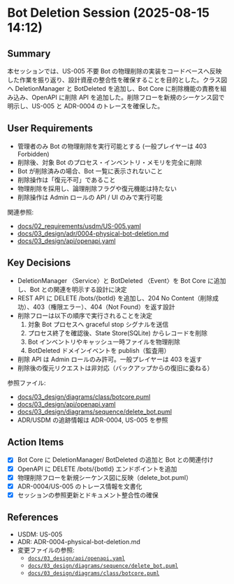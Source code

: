 # Bot Deletion Session (2025-08-15 14:12)

## Summary
本セッションでは、US-005 不要 Bot の物理削除の実装をコードベースへ反映した作業を振り返り、設計資産の整合性を確保することを目的とした。クラス図へ DeletionManager と BotDeleted を追加し、Bot Core に削除機能の責務を組み込み、OpenAPI に削除 API を追加した。削除フローを新規のシーケンス図で明示し、US-005 と ADR-0004 のトレースを確保した。

## User Requirements
- 管理者のみ Bot の物理削除を実行可能とする (一般プレイヤーは 403 Forbidden)
- 削除後、対象 Bot のプロセス・インベントリ・メモリを完全に削除
- Bot が削除済みの場合、Bot 一覧に表示されないこと
- 削除操作は「復元不可」であること
- 物理削除を採用し、論理削除フラグや復元機能は持たない
- 削除操作は Admin ロールの API / UI のみで実行可能

関連参照:
- [docs/02_requirements/usdm/US-005.yaml](docs/02_requirements/usdm/US-005.yaml:1) 
- [docs/03_design/adr/0004-physical-bot-deletion.md](docs/03_design/adr/0004-physical-bot-deletion.md:1)
- [docs/03_design/api/openapi.yaml](docs/03_design/api/openapi.yaml:1)

## Key Decisions
- DeletionManager 〈Service〉と BotDeleted 〈Event〉を Bot Core に追加し、Bot との関連を明示する設計に決定
- REST API に DELETE /bots/{botId} を追加し、204 No Content（削除成功）、403（権限エラー）、404（Not Found）を返す設計
- 削除フローは以下の順序で実行されることを決定
  1) 対象 Bot プロセスへ graceful stop シグナルを送信
  2) プロセス終了を確認後、State Store(SQLite) からレコードを削除
  3) Bot インベントリやキャッシュ一時ファイルを物理削除
  4) BotDeleted ドメインイベントを publish（監査用）
- 削除 API は Admin ロールのみ許可。一般プレイヤーは 403 を返す
- 削除後の復元リクエストは非対応（バックアップからの復旧に委ねる）

参照ファイル:
- [docs/03_design/diagrams/class/botcore.puml](docs/03_design/diagrams/class/botcore.puml:1)
- [docs/03_design/api/openapi.yaml](docs/03_design/api/openapi.yaml:1)
- [docs/03_design/diagrams/sequence/delete_bot.puml](docs/03_design/diagrams/sequence/delete_bot.puml:1)
- ADR/USDM の追跡情報は ADR-0004, US-005 を参照

## Action Items
- [x] Bot Core に DeletionManager/ BotDeleted の追加と Bot との関連付け
- [x] OpenAPI に DELETE /bots/{botId} エンドポイントを追加
- [x] 物理削除フローを新規シーケンス図に反映（delete_bot.puml）
- [x] ADR-0004/US-005 のトレース情報を文書化
- [x] セッションの参照更新とドキュメント整合性の確保

## References
- USDM: US-005
- ADR: ADR-0004-physical-bot-deletion.md
- 変更ファイルの参照:
  - [`docs/03_design/api/openapi.yaml`](docs/03_design/api/openapi.yaml:1)
  - [`docs/03_design/diagrams/sequence/delete_bot.puml`](docs/03_design/diagrams/sequence/delete_bot.puml:1)
  - [`docs/03_design/diagrams/class/botcore.puml`](docs/03_design/diagrams/class/botcore.puml:1)